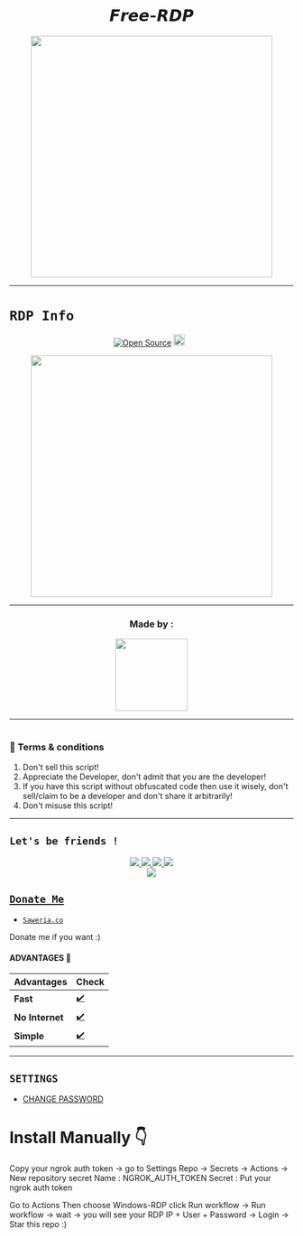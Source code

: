 

<h1 align="center">
𝙁𝙧𝙚𝙚-𝙍𝘿𝙋<br></h1>
<p align="center">
<img src="https://telegra.ph/file/1a90778bbe4209c1cad01.jpg?size=1000" height="428" width="428" />
</p>

------

# ```RDP Info```
<p align="center">
<a href="https://github.com/RavensVenix/"><img title="Open Source" src="https://img.shields.io/badge/Author-RavensVenix-red"></a>
<a href="https://github.com/RavensVenix/elainav5/graphs/commit-activity"><img height="20" src="https://img.shields.io/badge/Maintained-Idk%3F-yellow"></a>&nbsp;&nbsp;
</p>
<p align='center'>
<img src="https://telegra.ph/file/715259342d27cc48c11e1.jpg?size=1000" height="428" width="428" />
    </p>
    
-------

<h3 align="center">Made by :</h3>
<p align="center">
  <a href="https://github.com/RavensVenix"><img src="https://github.com/RavensVenix.png?size=128" height="128" width="128" /></a>
    </p>
    
-------

#
### 📮 Terms & conditions
1. Don't sell this script!
2. Appreciate the Developer, don't admit that you are the developer!
3. If you have this script without obfuscated code then use it wisely, don't sell/claim to be a developer and don't share it arbitrarily!
4. Don't misuse this script!

-------
## ```Let's be friends !```
<p align="center">
<a href="https://wa.me/6281338302495?text=menu"><img src="https://img.shields.io/badge/-BOT%20NUMBER-25D366?style=for-the-badge&logo=whatsapp&logoColor=white" />
<a href="https://wa.me/6281338302495"><img src="https://img.shields.io/badge/-CONTACT%20XYLAA-25D366?style=for-the-badge&logo=whatsapp&logoColor=white" />
<a href="https://chat.whatsapp.com/K0eLuHKuOYi3DcaUDb1JcK"><img src="https://img.shields.io/badge/Join Official GC-25D366?style=for-the-badge&logo=whatsapp&logoColor=white" />
<a href="t.me/vmxone"><img src="https://img.shields.io/badge/Telegram-195EFF?style=for-the-badge&logo=telegram&logoColor=ff000000&link=https://www.youtube.com/c/BOTINDO" /><br>
<a href=https://www.youtube.com/watch?v=9XcBDbFm8NA"><img src="https://img.shields.io/badge/-Video-FF0000?style=for-the-badge&logo=youtube&logoColor=white" />
</p>

## ```Donate Me```

- [`Saweria.co`](https://saweria.co/xylaa)

<p align="left">
Donate me if you want :)
</p>

#### ADVANTAGES 📍
| Advantages | Check |
|--------|--------|
| **Fast** |[✔️](https://github.com/RavensVenix) |
| **No Internet** |[✔️](https://github.com/RavensVenix) |
| **Simple** |[✔️](https://github.com/RavensVenix) |
---------

## `SETTINGS`

- [CHANGE PASSWORD](https://github.com/RavensVenix/elainav5/blob/master/settings.js#L58)

# Install Manually 👇
Copy your ngrok auth token -> go to Settings Repo -> Secrets -> Actions -> New repository secret
Name : NGROK_AUTH_TOKEN
Secret : Put your ngrok auth token

Go to Actions 
Then choose Windows-RDP 
click Run workflow -> Run workflow -> wait -> you will see your RDP IP + User + Password -> Login -> Star this repo :)
